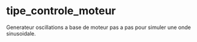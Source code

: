 # tipe_controle_moteur
Generateur oscillations a base de moteur pas a pas pour simuler une onde sinusoidale.
